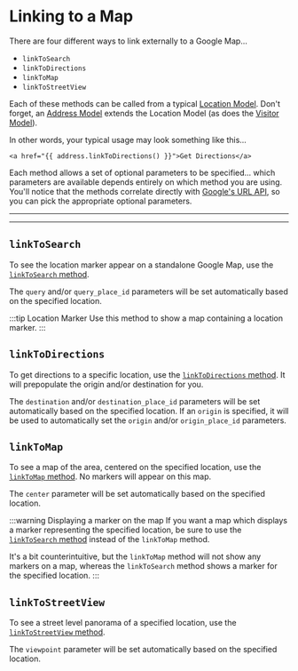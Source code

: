 # Linking to a Map

There are four different ways to link externally to a Google Map...

 - `linkToSearch`
 - `linkToDirections`
 - `linkToMap`
 - `linkToStreetView`

Each of these methods can be called from a typical [Location Model](/models/location-model/). Don't forget, an [Address Model](/models/address-model/) extends the Location Model (as does the [Visitor Model](/models/visitor-model/)).

In other words, your typical usage may look something like this...

```twig
<a href="{{ address.linkToDirections() }}">Get Directions</a>
```

Each method allows a set of optional parameters to be specified... which parameters are available depends entirely on which method you are using. You'll notice that the methods correlate directly with [Google's URL API](https://developers.google.com/maps/documentation/urls/get-started#forming-the-url), so you can pick the appropriate optional parameters.

---
---

## `linkToSearch`

To see the location marker appear on a standalone Google Map, use the [`linkToSearch` method](/models/location-model/#linktosearch-parameters).

The `query` and/or `query_place_id` parameters will be set automatically based on the specified location.

:::tip Location Marker
Use this method to show a map containing a location marker.
:::

## `linkToDirections`

To get directions to a specific location, use the [`linkToDirections` method](/models/location-model/#linktodirections-parameters-origin-null). It will prepopulate the origin and/or destination for you.

The `destination` and/or `destination_place_id` parameters will be set automatically based on the specified location. If an `origin` is specified, it will be used to automatically set the `origin` and/or `origin_place_id` parameters.

## `linkToMap`

To see a map of the area, centered on the specified location, use the [`linkToMap` method](/models/location-model/#linktomap-parameters). No markers will appear on this map.

The `center` parameter will be set automatically based on the specified location.

:::warning Displaying a marker on the map
If you want a map which displays a marker representing the specified location, be sure to use the [`linkToSearch` method](#linktosearch) instead of the `linkToMap` method.

It's a bit counterintuitive, but the `linkToMap` method will not show any markers on a map, whereas the `linkToSearch` method shows a marker for the specified location.
:::

## `linkToStreetView`

To see a street level panorama of a specified location, use the [`linkToStreetView` method](/models/location-model/#linktostreetview-parameters).

The `viewpoint` parameter will be set automatically based on the specified location.
